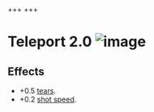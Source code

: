 +++
+++

 # Teleport 2.0 ![image](/image/Teleport_2.0.png) 


Effects
---------


* +0.5 [tears](/wiki/Tears "Tears").
* +0.2 [shot speed](/wiki/Shot_speed "Shot speed").



